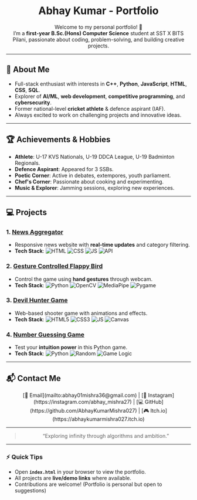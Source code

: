 <center>

# **Abhay Kumar - Portfolio**

Welcome to my personal portfolio! 🚀  
I’m a **first-year B.Sc.(Hons) Computer Science** student at SST X BITS Pilani, passionate about coding, problem-solving, and building creative projects.

---

</center>

## 🌟 **About Me**
- Full-stack enthusiast with interests in **C++**, **Python**, **JavaScript**, **HTML**, **CSS**, **SQL**.  
- Explorer of **AI/ML**, **web development**, **competitive programming**, and **cybersecurity**.  
- Former national-level **cricket athlete** & defence aspirant (IAF).  
- Always excited to work on challenging projects and innovative ideas.

---

## 🏆 **Achievements & Hobbies**
- **Athlete**: U-17 KVS Nationals, U-19 DDCA League, U-19 Badminton Regionals.  
- **Defence Aspirant**: Appeared for 3 SSBs.  
- **Poetic Corner**: Active in debates, extempores, youth parliament.  
- **Chef's Corner**: Passionate about cooking and experimenting.  
- **Music & Explorer**: Jamming sessions, exploring new experiences.

---

## 💻 **Projects**

### 1. [**News Aggregator**](https://github.com/AbhayKumarMishra027/News-Aggregator)
- Responsive news website with **real-time updates** and category filtering.  
- **Tech Stack**: ![HTML](https://img.shields.io/badge/HTML-E34F26?style=flat&logo=html5&logoColor=white) ![CSS](https://img.shields.io/badge/CSS-1572B6?style=flat&logo=css3&logoColor=white) ![JS](https://img.shields.io/badge/JS-F7DF1E?style=flat&logo=javascript&logoColor=black) ![API](https://img.shields.io/badge/API-000?style=flat&logo=data:image/png;base64,iVBORw0KGgoAAAANSUhEUgAAAAEAAAABCAQAAAC1HAwCAAAAC0lEQVR42mP8Xw8AAsMB9Z0E+U8AAAAASUVORK5CYII=)

### 2. [**Gesture Controlled Flappy Bird**](https://github.com/AbhayKumarMishra027/Reinforce_Club-SST/tree/main/Flappy_Bird_Hand_Gesture_Controls)
- Control the game using **hand gestures** through webcam.  
- **Tech Stack**: ![Python](https://img.shields.io/badge/Python-3776AB?style=flat&logo=python&logoColor=white) ![OpenCV](https://img.shields.io/badge/OpenCV-000?style=flat) ![MediaPipe](https://img.shields.io/badge/MediaPipe-000?style=flat) ![Pygame](https://img.shields.io/badge/Pygame-000?style=flat)

### 3. [**Devil Hunter Game**](https://abhaykumarmishra027.itch.io/devil-hunter)
- Web-based shooter game with animations and effects.  
- **Tech Stack**: ![HTML5](https://img.shields.io/badge/HTML5-E34F26?style=flat&logo=html5&logoColor=white) ![CSS3](https://img.shields.io/badge/CSS3-1572B6?style=flat&logo=css3&logoColor=white) ![JS](https://img.shields.io/badge/JS-F7DF1E?style=flat&logo=javascript&logoColor=black) ![Canvas](https://img.shields.io/badge/Canvas-000?style=flat)

### 4. [**Number Guessing Game**](https://github.com/AbhayKumarMishra027/Number-Guessing-Game)
- Test your **intuition power** in this Python game.  
- **Tech Stack**: ![Python](https://img.shields.io/badge/Python-3776AB?style=flat&logo=python&logoColor=white) ![Random](https://img.shields.io/badge/Random-000?style=flat) ![Game Logic](https://img.shields.io/badge/Game%20Logic-000?style=flat)

---

## 📬 **Contact Me**
<center>
[📧 Email](mailto:abhay01mishra36@gmail.com) | [📸 Instagram](https://instagram.com/abhay_mishra27) | [💻 GitHub](https://github.com/AbhayKumarMishra027) | [🎮 Itch.io](https://abhaykumarmishra027.itch.io)
</center>

---

<center>

> “Exploring infinity through algorithms and ambition.”

</center>

---

### ⚡ **Quick Tips**
- Open **`index.html`** in your browser to view the portfolio.  
- All projects are **live/demo links** where available.  
- Contributions are welcome! (Portfolio is personal but open to suggestions)
